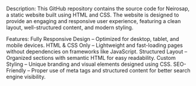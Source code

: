 Description:
This GitHub repository contains the source code for Neirosap, a static website built using HTML and CSS. The website is designed to provide an engaging and responsive user experience, featuring a clean layout, well-structured content, and modern styling.

Features:
Fully Responsive Design – Optimized for desktop, tablet, and mobile devices.
HTML & CSS Only – Lightweight and fast-loading pages without dependencies on frameworks like JavaScript.
Structured Layout – Organized sections with semantic HTML for easy readability.
Custom Styling – Unique branding and visual elements designed using CSS.
SEO-Friendly – Proper use of meta tags and structured content for better search engine visibility.

